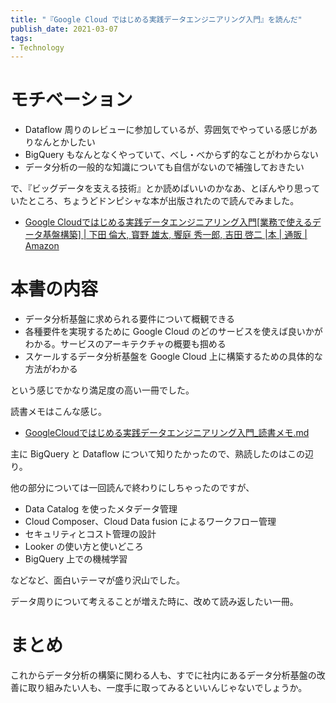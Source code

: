 ```yaml
---
title: "『Google Cloud ではじめる実践データエンジニアリング入門』を読んだ"
publish_date: 2021-03-07
tags:
- Technology
---
```


# モチベーション

- Dataflow
  周りのレビューに参加しているが、雰囲気でやっている感じがありなんとかしたい
- BigQuery もなんとなくやっていて、べし・べからず的なことがわからない
- データ分析の一般的な知識についても自信がないので補強しておきたい

で、『ビッグデータを支える技術』とか読めばいいのかなあ、とぼんやり思っていたところ、ちょうどドンピシャな本が出版されたので読んでみました。

- [Google Cloudではじめる実践データエンジニアリング入門[業務で使えるデータ基盤構築] | 下田 倫大, 寳野 雄太, 饗庭 秀一郎, 吉田 啓二 |本 | 通販 | Amazon](https://www.amazon.co.jp/dp/429711948X/)

# 本書の内容

- データ分析基盤に求められる要件について概観できる
- 各種要件を実現するために Google Cloud
  のどのサービスを使えば良いかがわかる。サービスのアーキテクチャの概要も掴める
- スケールするデータ分析基盤を Google Cloud
  上に構築するための具体的な方法がわかる

という感じでかなり満足度の高い一冊でした。

読書メモはこんな感じ。

- [GoogleCloudではじめる実践データエンジニアリング入門_読書メモ.md](https://gist.github.com/gushernobindsme/12b5ba46966207046ad5da3dfaa4a449)

主に BigQuery と Dataflow について知りたかったので、熟読したのはこの辺り。

他の部分については一回読んで終わりにしちゃったのですが、

- Data Catalog を使ったメタデータ管理
- Cloud Composer、Cloud Data fusion によるワークフロー管理
- セキュリティとコスト管理の設計
- Looker の使い方と使いどころ
- BigQuery 上での機械学習

などなど、面白いテーマが盛り沢山でした。

データ周りについて考えることが増えた時に、改めて読み返したい一冊。

# まとめ

これからデータ分析の構築に関わる人も、すでに社内にあるデータ分析基盤の改善に取り組みたい人も、一度手に取ってみるといいんじゃないでしょうか。
